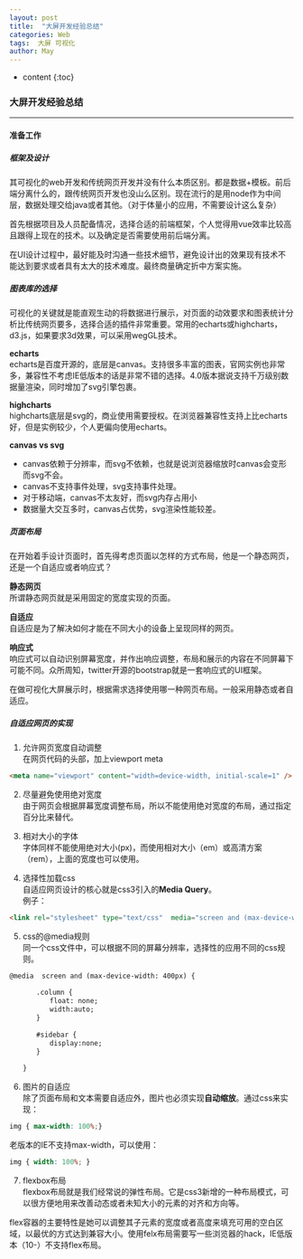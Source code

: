 ```yaml
---
layout: post
title:  "大屏开发经验总结"
categories: Web
tags:  大屏 可视化
author: May
---
```


* content
{:toc}

### **大屏开发经验总结** 
***
#### **准备工作**  

##### **框架及设计**  

其可视化的web开发和传统网页开发并没有什么本质区别。都是数据+模板。前后端分离什么的，跟传统网页开发也没山么区别。现在流行的是用node作为中间层，数据处理交给java或者其他。（对于体量小的应用，不需要设计这么复杂）

首先根据项目及人员配备情况，选择合适的前端框架，个人觉得用vue效率比较高且跟得上现在的技术。以及确定是否需要使用前后端分离。

在UI设计过程中，最好能及时沟通一些技术细节，避免设计出的效果现有技术不能达到要求或者具有太大的技术难度。最终商量确定折中方案实施。


##### **图表库的选择**  

可视化的关键就是能直观生动的将数据进行展示，对页面的动效要求和图表统计分析比传统网页要多，选择合适的插件非常重要。常用的echarts或highcharts，d3.js，如果要求3d效果，可以采用wegGL技术。

**echarts**  
echarts是百度开源的，底层是canvas。支持很多丰富的图表，官网实例也非常多，兼容性不考虑IE低版本的话是非常不错的选择。4.0版本据说支持千万级别数据量渲染，同时增加了svg引擎包裹。  

**highcharts**  
highcharts底层是svg的，商业使用需要授权。在浏览器兼容性支持上比echarts好，但是实例较少，个人更偏向使用echarts。

**canvas vs svg**  
* canvas依赖于分辨率，而svg不依赖，也就是说浏览器缩放时canvas会变形而svg不会。  
* canvas不支持事件处理，svg支持事件处理。  
* 对于移动端，canvas不太友好，而svg内存占用小  
* 数据量大交互多时，canvas占优势，svg渲染性能较差。

##### **页面布局**  

在开始着手设计页面时，首先得考虑页面以怎样的方式布局，他是一个静态网页，还是一个自适应或者响应式？  

**静态网页**  
所谓静态网页就是采用固定的宽度实现的页面。  

**自适应**  
自适应是为了解决如何才能在不同大小的设备上呈现同样的网页。  

**响应式**  
响应式可以自动识别屏幕宽度，并作出响应调整，布局和展示的内容在不同屏幕下可能不同。众所周知，twitter开源的bootstrap就是一套响应式的UI框架。

在做可视化大屏展示时，根据需求选择使用哪一种网页布局。一般采用静态或者自适应。

#####  **自适应网页的实现**  
1. 允许网页宽度自动调整  
在网页代码的头部，加上viewport meta  
```html
<meta name="viewport" content="width=device-width, initial-scale=1" />  
```  

2. 尽量避免使用绝对宽度  
由于网页会根据屏幕宽度调整布局，所以不能使用绝对宽度的布局，通过指定百分比来替代。  

3. 相对大小的字体  
字体同样不能使用绝对大小(px)，而使用相对大小（em）或高清方案（rem），上面的宽度也可以使用。  

4. 选择性加载css  
自适应网页设计的核心就是css3引入的**Media Query**。  
例子：  
```html
<link rel="stylesheet" type="text/css"  media="screen and (max-device-width: 400px)"  href="tinyScreen.css" />  
```

5. css的@media规则  
同一个css文件中，可以根据不同的屏幕分辨率，选择性的应用不同的css规则。  
```html
@media  screen and (max-device-width: 400px) {  
  
　　　　.column {  
　　　　　　float: none;  
　　　　　　width:auto;  
　　　　}  
  
　　　　#sidebar {  
　　　　　　display:none;  
　　　　}  
  
　　}  
```  

6. 图片的自适应  
除了页面布局和文本需要自适应外，图片也必须实现**自动缩放**。通过css来实现：  
```css
img { max-width: 100%;}  
```  
老版本的IE不支持max-width，可以使用：  
```css
img { width: 100%; }
```

7. flexbox布局  
flexbox布局就是我们经常说的弹性布局。它是css3新增的一种布局模式，可以很方便地用来改善动态或者未知大小的元素的对齐和方向等。  

flex容器的主要特性是她可以调整其子元素的宽度或者高度来填充可用的空白区域，以最优的方式达到兼容大小。使用felx布局需要写一些浏览器的hack，IE低版本（10-）不支持flex布局。









